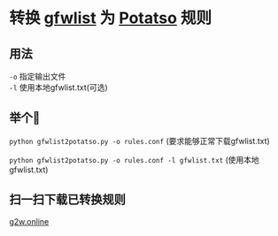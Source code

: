# 转换 [gfwlist](https://github.com/gfwlist/gfwlist) 为 [Potatso](https://potatso.com/) 规则

## 用法
`-o` 指定输出文件     
`-l` 使用本地gfwlist.txt(可选)         

## 举个🌰            
`python gfwlist2potatso.py -o rules.conf` (要求能够正常下载gfwlist.txt)

`python gfwlist2potatso.py -o rules.conf -l gfwlist.txt` (使用本地gfwlist.txt)

## 扫一扫下载已转换规则
[g2w.online](https://g2w.online/)
